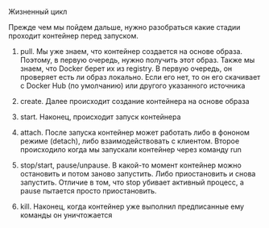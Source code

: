 Жизненный цикл

Прежде чем мы пойдем дальше, нужно разобраться какие стадии проходит контейнер перед запуском.

1. pull. Мы уже знаем, что контейнер создается на основе образа. Поэтому, в первую очередь, нужно получить этот образ. Также мы знаем, что Docker берет их из registry. В первую очередь, он проверяет есть ли образ локально. Если его нет, то он его скачивает с Docker Hub (по умолчанию) или другого указанного источника

2. create. Далее происходит создание контейнера на основе образа

3. start. Наконец, происходит запуск контейнера

4. attach. После запуска контейнер может работать либо в фононом режиме (detach), либо взаимодействовать с клиентом. Второе происходило когда мы запускали контейнер через команду run

5. stop/start, pause/unpause. В какой-то момент контейнер можно остановить и потом заново запустить. Либо приостановить и снова запустить. Отличие в том, что stop убивает активный процесс, а pause пытается просто приостановить.

6. kill. Наконец, когда контейнер уже выполнил предписанные ему команды он уничтожается